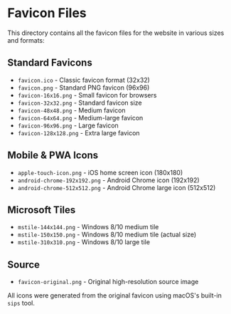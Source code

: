 # Favicon Files

This directory contains all the favicon files for the website in various sizes and formats:

## Standard Favicons
- `favicon.ico` - Classic favicon format (32x32)
- `favicon.png` - Standard PNG favicon (96x96)
- `favicon-16x16.png` - Small favicon for browsers
- `favicon-32x32.png` - Standard favicon size
- `favicon-48x48.png` - Medium favicon
- `favicon-64x64.png` - Medium-large favicon
- `favicon-96x96.png` - Large favicon
- `favicon-128x128.png` - Extra large favicon

## Mobile & PWA Icons
- `apple-touch-icon.png` - iOS home screen icon (180x180)
- `android-chrome-192x192.png` - Android Chrome icon (192x192)
- `android-chrome-512x512.png` - Android Chrome large icon (512x512)

## Microsoft Tiles
- `mstile-144x144.png` - Windows 8/10 medium tile
- `mstile-150x150.png` - Windows 8/10 medium tile (actual size)
- `mstile-310x310.png` - Windows 8/10 large tile

## Source
- `favicon-original.png` - Original high-resolution source image

All icons were generated from the original favicon using macOS's built-in `sips` tool.
